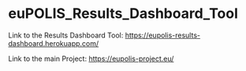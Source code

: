 # euPOLIS_Results_Dashboard_Tool

Link to the Results Dashboard Tool: https://eupolis-results-dashboard.herokuapp.com/

Link to the main Project: https://eupolis-project.eu/

